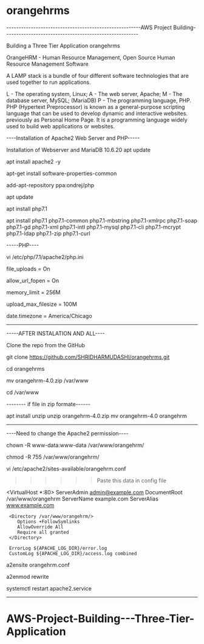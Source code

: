 # orangehrms

-------------------------------------------------------AWS Project Building-------------------------------------------------------

Building a Three Tier Application
orangehrms

OrangeHRM - Human Resource Management,
Open Source Human Resource Management Software


A LAMP stack is a bundle of four different software technologies that are used together to run applications. 

L - The operating system, Linux; 
A - The web server, Apache; 
M - The database server, MySQL; (MariaDB) 
P - The programming language, PHP. PHP (Hypertext Preprocessor) is known as a general-purpose scripting language that can be used to develop dynamic and interactive websites.
previously as Personal Home Page. It is a programming language widely used to build web applications or websites.

----Installation of Apache2 Web Server and PHP-----

Installation of Webserver and MariaDB 10.6.20
apt update

apt install apache2 -y

apt-get install software-properties-common

add-apt-repository ppa:ondrej/php

apt update

apt install php7.1

apt install php7.1 php7.1-common php7.1-mbstring php7.1-xmlrpc php7.1-soap php7.1-gd php7.1-xml php7.1-intl php7.1-mysql php7.1-cli php7.1-mcrypt php7.1-ldap php7.1-zip php7.1-curl 

-----PHP----

vi /etc/php/7.1/apache2/php.ini

file_uploads = On

allow_url_fopen = On

memory_limit = 256M

upload_max_filesize = 100M

date.timezone = America/Chicago

-------------------------------------------------------

-----AFTER INSTALATION AND ALL----

Clone the repo from the GitHub


git clone https://github.com/SHRIDHARMUDASHI/orangehrms.git

cd orangehrms

mv orangehrm-4.0.zip /var/www

cd /var/www

-------- if file in zip formate------

apt install unzip
unzip orangehrm-4.0.zip
mv orangehrm-4.0 orangehrm

-------------------------------------------------------

----Need to change the Apache2 permission----

chown -R www-data:www-data /var/www/orangehrm/

chmod -R 755 /var/www/orangehrm/

vi /etc/apache2/sites-available/orangehrm.conf

>>>>>> Paste this data in config file

<VirtualHost *:80>
     ServerAdmin admin@example.com
     DocumentRoot /var/www/orangehrm
     ServerName example.com
     ServerAlias www.example.com

     <Directory /var/www/orangehrm/>
        Options +FollowSymlinks
        AllowOverride All
        Require all granted
     </Directory>

     ErrorLog ${APACHE_LOG_DIR}/error.log
     CustomLog ${APACHE_LOG_DIR}/access.log combined

</VirtualHost>


a2ensite orangehrm.conf

a2enmod rewrite

systemctl restart apache2.service


-------------------------------------------------------


# AWS-Project-Building---Three-Tier-Application
